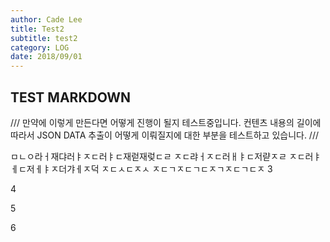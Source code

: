 ```yaml
---
author: Cade Lee
title: Test2
subtitle: test2
category: LOG
date: 2018/09/01
---
```


## TEST MARKDOWN

///
만약에 이렇게 만든다면 어떻게 진행이 될지 테스트중입니다. 컨텐츠 내용의 길이에 따라서 JSON DATA 추출이 어떻게 이뤄질지에 대한 부분을 테스트하고 있습니다.
///

ㅁㄴㅇ라ㅓ재댜러ㅑㅈㄷ러ㅑㄷ재럳재렂ㄷㄹ
ㅈㄷ랴ㅓㅈㄷ러ㅐㅑㄷ저랻ㅈㄹ
ㅈㄷ러ㅑㅔㄷ저ㅔㅑㅈ더갸ㅔㅈ덕
ㅈㄷㅅㄷㅈㅅ
ㅈㄷㄱㅈㄷㄱㄷㅈㄱㅈㄷㄱㄷㅈ
3

4

5

6
